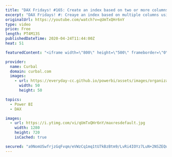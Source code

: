 ```yaml
---
title: "DAX Fridays! #165: Create an index based on two or more columns using DAX"
excerpt: "DAX Fridays! #: Creaye an index based on multiple columns using DAX  Do you need to create an index based on multiple columns using DAX? Here is a detailed guide on how to do it. At the end of the video I will disclose the solution for the quiz I gave you two weeks ago.    Links you might need:  Earlier"
originalUrl: https://youtube.com/watch?v=qUmTxQHr6nY
type: video
price: Free
length: PT4M13S
publishedDateTime: 2020-04-24T11:44:00Z
heat: 51

featuredContent: "<iframe width=\"800\" height=\"500\" frameborder=\"0\" src=\"https://www.youtube.com/embed/qUmTxQHr6nY\" allow=\"accelerometer; autoplay; encrypted-media; gyroscope; picture-in-picture\" allowfullscreen></iframe>"

provider:
  name: Curbal
  domain: curbal.com
  images:
    - url: https://everyday-cc.github.io/powerbi/assets/images/organizations/curbal.com-50x50.jpg
      width: 50
      height: 50

topics:
  - Power BI
  - DAX

images:
  - url: https://i.ytimg.com/vi/qUmTxQHr6nY/maxresdefault.jpg
    width: 1280
    height: 720
    isCached: true

secured: "a9NomUSwfrjzGqFvqm/eVWzCq1mq1tU7kBzBtm9/LvRi4IOYz7LuN+2NSZEQumlZ0Dr7+XqC48amBt2JKEXyEZ2ZZ/7BqDfMFfTN0jQQ+Xz7qr6jnRIm9JHWdrQMOVtOi6uLQkP1+4V8DnLKhf0+wAGUkw4qedHHvSQMsR4DR0smN2Lew5UtqZp4YvoEC+Ht2luEl3HBQUz/CrZX/B5A2ajzkbwv82vJXvvsGEEyRjzKOb5yLcCiJEwXRfp1d/RwnqNfxP0hO6a+NHUcTh0A3OpC56M/75+4rHHXm8KgdJ0RrInglUqakBsvaORyk4SdoiteyCqPnXGt2J4XXy4xSKazyCieeXIBhPJHnag/KKfzfMvZ2B8urvLNXFn819eFd/63A+9XT3YvAO/PmTOGykYDwQDkYjZNKSKL12gmpkc=;1kB3C9QfImNFjhnjiQ6dxA=="
---
```


